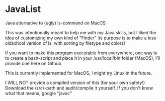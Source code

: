 # JavaList
Java alternative to (ugly) ls-command on MacOS

This was intentionally meant to help me with my Java skills, but I liked the idea of customizing my own kind of "Finder"
Its purpose is to make a less oldschool version of ls, with sorting by filetype and colors!

If you want to make this program executable from everywhere,
one way is to create a bash-script and place it in your /usr/local/bin folder (MacOS), I'll provide one here on Github.

This is currently implemented for MacOS, I might try Linux in the future.

I WILL NOT
provide a compiled version of this (for your own safety!)
Download the /src/-path and audit/compile it yourself. 
If you don't know what that means, google "javac"

